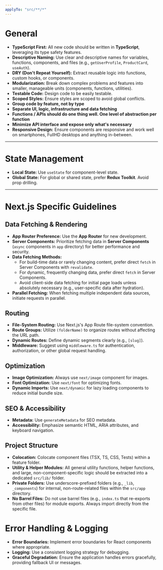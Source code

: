 ```yaml
---
applyTo: "src/**/*"
---
```


# General

- **TypeScript First:** All new code should be written in **TypeScript**, leveraging its type safety features.
- **Descriptive Naming:** Use clear and descriptive names for variables, functions, components, and files (e.g., `getUserProfile`, `ProductCard`, `useAuth`).
- **DRY (Don't Repeat Yourself):** Extract reusable logic into functions, custom hooks, or components.
- **Modularization:** Break down complex problems and features into smaller, manageable units (components, functions, utilities).
- **Testable Code:** Design code to be easily testable.
- **Scoped Styles:** Ensure styles are scoped to avoid global conflicts.
- **Group code by feature, not by type**
- **Separate UI, logic, infrastructure and data fetching**
- **Functions / APIs should do one thing well. One level of abstraction per function**
- **Minimize API interface and expose only what's necessary**
- **Responsive Design:** Ensure components are responsive and work well on smartphones, FullHD desktops and anything in-between.

---

# State Management

- **Local State:** Use `useState` for component-level state.
- **Global State:** For global or shared state, prefer **Redux Toolkit**. Avoid prop drilling.

---

# Next.js Specific Guidelines

## Data Fetching & Rendering

- **App Router Preference:** Use the **App Router** for new development.
- **Server Components:** Prioritize fetching data in **Server Components** (`async` components in `app` directory) for better performance and security.
- **Data Fetching Methods:**
  - For build-time data or rarely changing content, prefer direct `fetch` in Server Components with `revalidate`.
  - For dynamic, frequently changing data, prefer direct `fetch` in Server Components.
  - Avoid client-side data fetching for initial page loads unless absolutely necessary (e.g., user-specific data after hydration).
- **Parallel Fetching:** When fetching multiple independent data sources, initiate requests in parallel.

## Routing

- **File-System Routing:** Use Next.js's App Route file-system convention.
- **Route Groups:** Utilize `(folderName)` to organize routes without affecting the URL path.
- **Dynamic Routes:** Define dynamic segments clearly (e.g., `[slug]`).
- **Middleware:** Suggest using `middleware.ts` for authentication, authorization, or other global request handling.

## Optimization

- **Image Optimization:** Always use `next/image` component for images.
- **Font Optimization:** Use `next/font` for optimizing fonts.
- **Dynamic Imports:** Use `next/dynamic` for lazy loading components to reduce initial bundle size.

## SEO & Accessibility

- **Metadata:** Use `generateMetadata` for SEO metadata.
- **Accessibility:** Emphasize semantic HTML, ARIA attributes, and keyboard navigation.

## Project Structure

- **Colocation:** Colocate component files (TSX, TS, CSS, Tests) within a feature folder.
- **Utility & Helper Modules:** All general utility functions, helper functions, and large, non-component-specific logic should be extracted into a dedicated `src/lib/` folder.
- **Private Folders:** Use underscore-prefixed folders (e.g., `_lib`, `_components`) for internal, non-route-related files within the `src/app` directory.
- **No Barrel Files:** Do not use barrel files (e.g., `index.ts` that re-exports from other files) for module exports. Always import directly from the specific file.

# Error Handling & Logging

- **Error Boundaries:** Implement error boundaries for React components where appropriate.
- **Logging:** Use a consistent logging strategy for debugging.
- **Graceful Degradation:** Ensure the application handles errors gracefully, providing fallback UI or messages.

